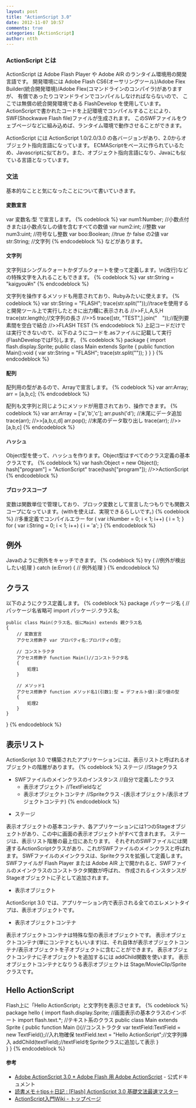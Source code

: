 ```yaml
---
layout: post
title: "ActionScript 3.0"
date: 2012-11-07 10:57
comments: true
categories: [ActionScript]
author: ntth
---
```


### ActionScript とは
ActionScript は Adobe Flash Player や Adobe AIR のランタイム環境用の開発言語です。
開発環境には Adobe Flash CS6(オーサリングツール)/Adobe Flex Builder(統合開発環境)/Adobe Flex(コマンドラインのコンパイラ)がありますが、
有償であったりコマンドラインでコンパイルしなければならないので、
ここでは無償の統合開発環境である FlashDevelop を使用しています。
ActionScriptで書かれたコードを上記環境でコンパイルすることにより、SWF(Shockwave Flash file)ファイルが生成されます。
このSWFファイルをウェブページなどに組み込めば、ランタイム環境で動作させることができます。

ActionScript には ActionScript 1.0/2.0/3.0 の各バージョンがあり、2.0からオブジェクト指向言語になっています。
ECMAScriptをベースに作られているため、Javascriptに似ており。また、オブジェクト指向言語になり、Javaにも似ている言語となっています。

### 文法

基本的なことと気になったことについて書いていきます。

#### 変数宣言

var 変数名:型 で宣言します。
{% codeblock %}
var num1:Number; //小数点付きまたは小数点なしの値を含むすべての数値
var num2:int; //整数
var num3:uint; //符号なし整数
var boo:Boolean; //true か false の2値
var str:String; //文字列
{% endcodeblock %}
などがあります。

#### 文字列

文字列はシングルクォートかダブルクォートを使って定義します。\n(改行)などの特殊文字を入れることもできます。
{% codeblock %}
var str:String = "kaigyou¥n"
{% endcodeblock %}

文字列を操作するメソッドも用意されており、Rubyみたいに使えます。
{% codeblock %}
var str:String = "FLASH";
trace(str.split(""));//traceを使用すると開発ツール上で実行したときに出力欄に表示される
//>>F,L,A,S,H
trace(str.length);//文字列の長さ
//>>5
trace([str, "TEST",].join("　"));//配列要素間を空白で結合
//>>FLASH TEST
{% endcodeblock %}
上記コードだけでは実行できないので、以下のようにコードを.asファイルに記載して実行(FlashDevelopではF5)します。
{% codeblock %}
package 
{
	import flash.display.Sprite;
	public class Main extends Sprite 
	{
		public function Main():void 
		{
			var str:String = "FLASH";
			trace(str.split(""));
		}
	}
}
{% endcodeblock %}

#### 配列

配列用の型があるので、Arrayで宣言します。
{% codeblock %}
var arr:Array;
arr = [a,b,c];
{% endcodeblock %}

配列も文字列と同じようにメソッドが用意されており、操作できます。
{% codeblock %}
var arr:Array = ['a','b','c'];
arr.push('d'); //末尾にデータ追加
trace(arr);
//>>[a,b,c,d]
arr.pop(); //末尾のデータ取り出し
trace(arr);
//>>[a,b,c]
{% endcodeblock %}

#### ハッシュ

Object型を使って、ハッシュを作ります。Object型はすべてのクラス定義の基本クラスです。
{% codeblock %}
var hash:Object = new Object();
hash["program"] = "ActionScript"
trace(hash["program"]);
//>>ActionScript
{% endcodeblock %}

#### ブロックスコープ

変数は関数単位で管理しており、ブロック変数として宣言したつもりでも関数スコープになっています。(withを使えば、実現できるらしいです。)
{% codeblock %}
//多重定義でコンパイルエラー
for ( var i:Number = 0; i < 1; i++) {
  i = 1;
}
for ( var i:String = 0; i < 1; i++) {
  i = 'a';
}
{% endcodeblock %}

## 例外

Javaのように例外をキャッチできます。
{% codeblock %}
try {
    //例外が検出したい処理
} catch (e:Error) {
    // 例外処理
}
{% endcodeblock %}

## クラス

以下のようにクラス定義します。
{% codeblock %}
package パッケージ名 { // パッケージ名省略可
    import パッケージ.クラス名;
    
    public class Main(クラス名、仮にMain) extends 親クラス名
    {
        // 変数宣言
        アクセス修飾子 var プロパティ名:プロパティの型;
        
        // コンストラクタ
        アクセス修飾子 function Main()//コンストラクタ名
        {
            処理1
        }
        
        // メソッド1
        アクセス修飾子 function メソッド名1(引数1:型 = デフォルト値):戻り値の型
        {
            処理2
        }
    }
}
{% endcodeblock %}

## 表示リスト

ActionScript 3.0 で構築されたアプリケーションには、表示リストと呼ばれるオブジェクトの階層があります。
{% codeblock %}
ステージ //Stageクラス
  - SWFファイルのメインクラスのインスタンス //自分で定義したクラス
    - 表示オブジェクト //TextFieldなど
    - 表示オブジェクトコンテナ //Spriteクラス
      -(表示オブジェクト/表示オブジェクトコンテナ)
{% endcodeblock %}
* ステージ

表示オブジェクトの基本コンテナ、各アプリケーションには1つのStageオブジェクトがあり、この中に画面の表示オブジェクトがすべて含まれます。
ステージは、表示リスト階層の最上位にあたります。
それぞれのSWFファイルには関連するActionScriptクラスがあり、これがSWFファイルのメインクラスと呼ばれます。
SWFファイルのメインクラスは、Spriteクラスを拡張して定義します。
SWFファイルが Flash Player または Adobe AIR 上で開かれると、SWFファイルのメインクラスのコンストラクタ関数が呼ばれ、
作成されるインスタンスがStageオブジェクトに子として追加されます。

* 表示オブジェクト

ActionScript 3.0 では、アプリケーション内で表示される全てのエレメントタイプは、表示オブジェクトです。

* 表示オブジェクトコンテナ

表示オブジェクトコンテナは特殊な型の表示オブジェクトです。
表示オブジェクトコンテナ(単にコンテナともいいます)は、それ自体が表示オブジェクトコンテナ/表示オブジェクトを子オブジェクトに含むことができます。
表示オブジェクトコンテナに子オブジェクトを追加するには addChild関数を使います。
表示オブジェクトコンテナとなりうる表示オブジェクトは Stage/MovieClip/Spriteクラスです。

## Hello ActionScript
Flash上に「Hello ActionScript」と文字列を表示させます。
{% codeblock %}
package hello
{
	import flash.display.Sprite; //画面表示の基本クラスのインポート
	import flash.text.*; //テキスト系のクラス
	public class Main extends Sprite
	{
		public function Main (){//コンストラクタ
			var textField:TextField = new TextField();//入れ物確保
			textField.text = "Hello ActionScript";//文字列挿入
			addChild(textField);//textFieldをSpriteクラスに追加して表示
		}	
	}
}
{% endcodeblock %}



#### 参考

* [Adobe ActionScript 3.0 * Adobe Flash 用 Adobe ActionScript](http://help.adobe.com/ja_JP/ActionScript/3.0_ProgrammingAS3/) - 公式ドキュメント
* [読書メモ＋tips＋日記 : [Flash] ActionScript 3.0 基礎文法最速マスター](http://blog.livedoor.jp/takaaki_bb/archives/51374100.html)
* [ActionScript入門Wiki - トップページ](http://www40.atwiki.jp/spellbound/)